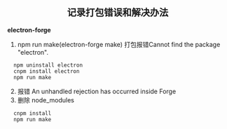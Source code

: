 ## <center>记录打包错误和解决办法</center>

**electron-forge**



1. npm run make(electron-forge make) 打包报错Cannot find the package "electron".
```
  npm uninstall electron
  cnpm install electron
  npm run make
```
2. 报错 An unhandled rejection has occurred inside Forge
3. 删除 node_modules
```
  cnpm install
  npm run make
```
